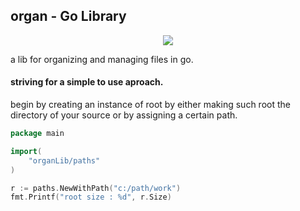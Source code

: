 ## organ - Go Library

<p align="center">
  <img src="https://user-images.githubusercontent.com/55533920/130828283-fb8242fa-545e-4ae3-ad56-4ccc4ffe68a8.png" />
</p>

a lib for organizing and managing files in go.

#### striving for a simple to use aproach.

begin by creating an instance of root by either making such root the directory of your source or by assigning a certain path.

``` go
package main

import(
	"organLib/paths"
)

r := paths.NewWithPath("c:/path/work")
fmt.Printf("root size : %d", r.Size)

```
